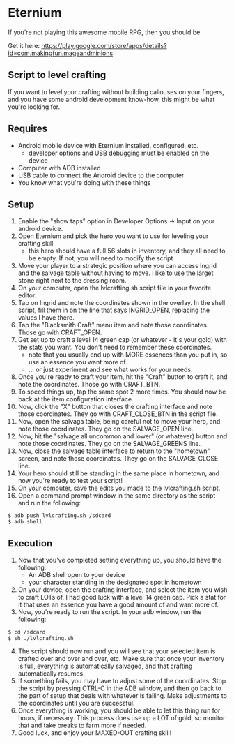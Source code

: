 # Eternium

If you're not playing this awesome mobile RPG, then you should be. 

Get it here: https://play.google.com/store/apps/details?id=com.makingfun.mageandminions

## Script to level crafting

If you want to level your crafting without building callouses on your fingers, and you have some android development know-how,
this might be what you're looking for.

## Requires

* Android mobile device with Eternium installed, configured, etc.
    * developer options and USB debugging must be enabled on the device
* Computer with ADB installed
* USB cable to connect the Android device to the computer
* You know what you're doing with these things

## Setup

1. Enable the "show taps" option in Developer Options -> Input on your android device.
2. Open Eternium and pick the hero you want to use for leveling your crafting skill
    * this hero should have a full 56 slots in inventory, and they all need to be empty. If not, you will need to modify the script
3. Move your player to a strategic position where you can access Ingrid and the salvage table without having to move. I like
to use the larget stone right next to the dressing room.
4. On your computer, open the lvlcrafting.sh script file in your favorite editor.
5. Tap on Ingrid and note the coordinates shown in the overlay. In the shell script, fill them in on the line that says INGRID_OPEN, replacing the values I have there.
6. Tap the "Blacksmith Craft" menu item and note those coordinates. Those go with CRAFT_OPEN.
7. Get set up to craft a level 14 green cap (or whatever - it's your gold) with the stats you want. You don't need to remember these coordinates.
    * note that you usually end up with MORE essences than you put in, so use an essence you want more of.
    * ... or just experiment and see what works for your needs.
8. Once you're ready to craft your item, hit the "Craft" button to craft it, and note the coordinates. Those go with CRAFT_BTN.
9. To speed things up, tap the same spot 2 more times. You should now be back at the item configuration interface.
10. Now, click the "X" button that closes the crafting interface and note those coordinates. They go with CRAFT_CLOSE_BTN in the script file.
11. Now, open the salvaga table, being careful not to move your hero, and note those coordinates. They go on the SALVAGE_OPEN line.
12. Now, hit the "salvage all uncommon and lower" (or whatever) button and note those coordinates. They go on the SALVAGE_GREENS line.
13. Now, close the salvage table interface to return to the "hometown" screen, and note those coordinates. They go on the SALVAGE_CLOSE line.
14. Your hero should still be standing in the same place in hometown, and now you're ready to test your script!
15. On your computer, save the edits you made to the lvlcrafting.sh script.
16. Open a command prompt window in the same directory as the script and run the following:
```
$ adb push lvlcrafting.sh /sdcard
$ adb shell
```

## Execution

1. Now that you've completed setting everything up, you should have the following:
    * An ADB shell open to your device
    * your character standing in the designated spot in hometown
2. On your device, open the crafting interface, and select the item you wish to craft LOTs of. I had good luck with a level 14 green cap. Pick a stat for it that uses an essence you have a good amount of and want more of.
3. Now, you're ready to run the script. In your adb window, run the following:
```
$ cd /sdcard
$ sh ./lvlcrafting.sh
```
4. The script should now run and you will see that your selected item is crafted over and over and over, etc. Make sure that once your inventory is full, everything is automatically salvaged, and that crafting automatically resumes.
5. If something fails, you may have to adjust some of the coordinates. Stop the script by pressing CTRL-C in the ADB window, and then go back to the part of setup that deals with whatever is failing. Make adjustments to the coordinates until you are successful.
6. Once everything is working, you should be able to let this thing run for hours, if necessary. This process does use up a LOT of gold, so monitor that and take breaks to farm more if needed.
7. Good luck, and enjoy your MAXED-OUT crafting skill!
